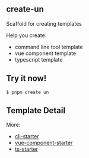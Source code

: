 ## create-un

Scaffold for creating templates

Help you create: 

* command line tool template
* vue component template
* typescript template

## Try it now!

```shell
$ pnpm create un
```

## Template Detail

More: 

* [cli-starter](./templates/cli-starter/README.md)
* [vue-component-starter](./templates/cli-starter/README.md)
* [ts-starter](./templates/ts-starter/README.md)